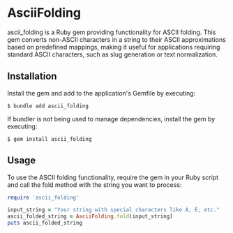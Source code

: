 # AsciiFolding

ascii_folding is a Ruby gem providing functionality for ASCII folding. This gem converts non-ASCII characters in a string to their ASCII approximations based on predefined mappings, making it useful for applications requiring standard ASCII characters, such as slug generation or text normalization.

## Installation

Install the gem and add to the application's Gemfile by executing:

    $ bundle add ascii_folding

If bundler is not being used to manage dependencies, install the gem by executing:

    $ gem install ascii_folding

## Usage

To use the ASCII folding functionality, require the gem in your Ruby script and call the fold method with the string you want to process:

```ruby
require 'ascii_folding'

input_string = "Your string with special characters like À, É, etc."
ascii_folded_string = AsciiFolding.fold(input_string)
puts ascii_folded_string
```
